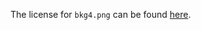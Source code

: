 The license for `bkg4.png` can be found [here](https://github.com/catppuccin/wallpapers/blob/main/LICENSE).
